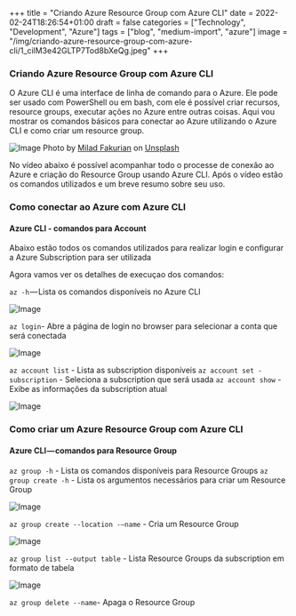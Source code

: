 ﻿+++
title = "Criando Azure Resource Group com Azure CLI"
date = 2022-02-24T18:26:54+01:00
draft = false
categories = ["Technology", "Development", "Azure"]
tags = ["blog", "medium-import", "azure"]
image = "/img/criando-azure-resource-group-com-azure-cli/1_cilM3e42GLTP7Tod8bXeQg.jpeg"
+++

### Criando Azure Resource Group com Azure CLI

O Azure CLI é uma interface de linha de comando para o Azure. Ele pode ser usado com PowerShell ou em bash, com ele é possível criar recursos, resource groups, executar ações no Azure entre outras coisas. Aqui vou mostrar os comandos básicos para conectar ao Azure utilizando o Azure CLI e como criar um resource group.

![Image](/img/criando-azure-resource-group-com-azure-cli/1_cilM3e42GLTP7Tod8bXeQg.jpeg)
Photo by [Milad Fakurian](https://unsplash.com/@fakurian?utm_source=unsplash&utm_medium=referral&utm_content=creditCopyText) on [Unsplash](https://unsplash.com/?utm_source=unsplash&utm_medium=referral&utm_content=creditCopyText)

No vídeo abaixo é possível acompanhar todo o processe de conexão ao Azure e criação do Resource Group usando Azure CLI. Após o vídeo estão os comandos utilizados e um breve resumo sobre seu uso.

### Como conectar ao Azure com Azure CLI

#### Azure CLI - comandos para Account

Abaixo estão todos os comandos utilizados para realizar login e configurar a Azure Subscription para ser utilizada

Agora vamos ver os detalhes de execuçao dos comandos:

`az -h` — Lista os comandos disponíveis no Azure CLI

![Image](/img/criando-azure-resource-group-com-azure-cli/1_xtFjXLBbgrQw6IOTLT5HZA.png)

`az login`- Abre a página de login no browser para selecionar a conta que será conectada

![Image](/img/criando-azure-resource-group-com-azure-cli/1_cFaJ-sa-gDYIgWNEKGGXOA.png)

`az account list` - Lista as subscription disponíveis
`az account set -subscription` - Seleciona a subscription que será usada
`az account show` - Exibe as informações da subscription atual

![Image](/img/criando-azure-resource-group-com-azure-cli/1_UXnIG5vzHh8dZ51X44rqtw.png)

### Como criar um Azure Resource Group com Azure CLI

#### Azure CLI — comandos para Resource Group

`az group -h` - Lista os comandos disponíveis para Resource Groups
`az group create -h` - Lista os argumentos necessários para criar um Resource Group

![Image](/img/criando-azure-resource-group-com-azure-cli/1_q9u4264fwYxWQQ2l2ieLEA.png)

`az group create --location -–name` - Cria um Resource Group

![Image](/img/criando-azure-resource-group-com-azure-cli/1_ZKz9LJWr6lrBvZFPGKMJjA.png)

`az group list --output table` - Lista Resource Groups da subscription em formato de tabela

![Image](/img/criando-azure-resource-group-com-azure-cli/1_ru6Eh_JTfYgz9ooYcZqZ6w.png)

`az group delete --name`- Apaga o Resource Group
